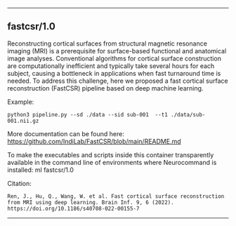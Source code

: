 
----------------------------------
## fastcsr/1.0 ##
 Reconstructing cortical surfaces from structural magnetic resonance imaging (MRI) is a prerequisite for surface-based functional and anatomical image analyses. Conventional algorithms for cortical surface construction are computationally inefficient and typically take several hours for each subject, causing a bottleneck in applications when fast turnaround time is needed. To address this challenge, here we proposed a fast cortical surface reconstruction (FastCSR) pipeline based on deep machine learning. 

Example:
```
python3 pipeline.py --sd ./data --sid sub-001  --t1 ./data/sub-001.nii.gz
```

More documentation can be found here:  https://github.com/IndiLab/FastCSR/blob/main/README.md

To make the executables and scripts inside this container transparently available in the command line of environments where Neurocommand is installed: ml fastcsr/1.0

Citation:
```
Ren, J., Hu, Q., Wang, W. et al. Fast cortical surface reconstruction from MRI using deep learning. Brain Inf. 9, 6 (2022). https://doi.org/10.1186/s40708-022-00155-7
```

----------------------------------
